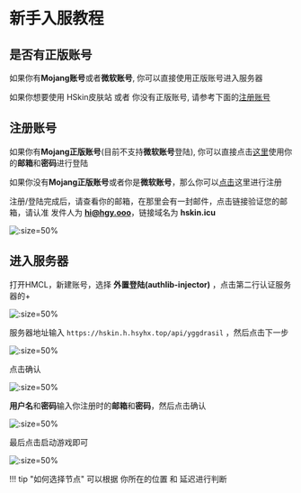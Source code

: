 # 新手入服教程

## 是否有正版账号

如果你有**Mojang账号**或者**微软账号**, 你可以直接使用正版账号进入服务器

如果你想要使用 HSkin皮肤站 或者 你没有正版账号, 请参考下面的[注册账号](#注册账号)

## 注册账号

如果你有**Mojang正版账号**(目前不支持**微软账号**登陆), 你可以直接点击[这里](https://hskin.h.hsyhx.top/auth/login)使用你的**邮箱**和**密码**进行登陆

如果你没有**Mojang正版账号**或者你是**微软账号**，那么你可以[点击](https://hskin.h.hsyhx.top/auth/register)这里进行注册

注册/登陆完成后，请查看你的邮箱，在那里会有一封邮件，点击链接验证您的邮箱，请认准 发件人为 **hi@hgy.ooo**，链接域名为 **hskin.icu**

![](https://heigeyuan-1259499253.file.myqcloud.com/Web/images/help_new/new_1.webp ':size=50%')

## 进入服务器

打开HMCL，新建账号，选择 **外置登陆(authlib-injector)** ，点击第二行认证服务器的+

![](https://heigeyuan-1259499253.file.myqcloud.com/Web/images/help_new/new_2.webp ':size=50%')

服务器地址输入 `https://hskin.h.hsyhx.top/api/yggdrasil` ，然后点击下一步

![](https://heigeyuan-1259499253.file.myqcloud.com/Web/images/help_new/new_3.webp ':size=50%')

点击确认

![](https://heigeyuan-1259499253.file.myqcloud.com/Web/images/help_new/new_4.webp ':size=50%')

**用户名**和**密码**输入你注册时的**邮箱**和**密码**，然后点击确认

![](https://heigeyuan-1259499253.file.myqcloud.com/Web/images/help_new/new_5.webp ':size=50%')

最后点击启动游戏即可

![](https://heigeyuan-1259499253.file.myqcloud.com/Web/images/help_new/new_6.webp ':size=50%')

!!! tip "如何选择节点"
		可以根据 你所在的位置 和 延迟进行判断
